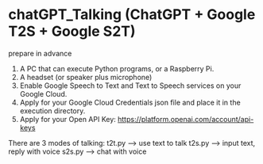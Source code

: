 # chatGPT_Talking (ChatGPT + Google T2S + Google S2T)

prepare in advance
1. A PC that can execute Python programs, or a Raspberry Pi.
2. A headset (or speaker plus microphone)
3. Enable Google Speech to Text and Text to Speech services on your Google Cloud.
4. Apply for your Google Cloud Credentials json file and place it in the execution directory.
5. Apply for your Open API Key: https://platform.openai.com/account/api-keys

There are 3 modes of talking:
t2t.py --> use text to talk
t2s.py --> input text, reply with voice
s2s.py --> chat with voice
